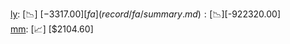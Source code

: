 [ly](record/ly/summary.md): [📉] [$-3317.00]  
[fa](record/fa/summary.md): [📉] [$-922320.00]  
[mm](record/mm/summary.md): [📈] [$2104.60]  
